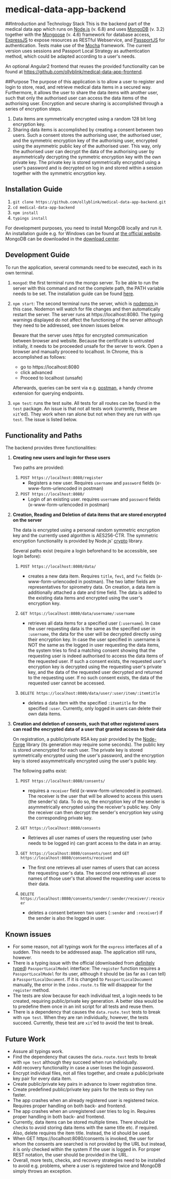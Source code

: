 # medical-data-app-backend

##Introduction and Technology Stack
This is the backend part of the medical data app which runs on <a href="https://nodejs.org/en/" target="_blank">Node.js</a> (v. 6.8) and uses <a href="https://www.mongodb.com/download-center?jmp=nav#community">MongoDB</a> (v. 3.2) together with the <a href="http://mongoosejs.com/" target="_blank">Mongoose</a> (v. 4.6) framework for database access, <a href="http://expressjs.com/" target="_blank">ExpressJS</a> to expose resources as RESTful Webservice, and <a href="http://passportjs.org/" target="_blank">PassportJS</a> for authentication. Tests make use of the <a href="https://mochajs.org/" target="_blank">Mocha</a> framework. The current version uses sessions and Passport Local Strategy as authentication method, which could be adapted according to a user's needs.

An optional Angular2 frontend that reuses the provided functionality can be found at <a href="https://github.com/ollyblink/medical-data-app-frontend" target="_blank">https://github.com/ollyblink/medical-data-app-frontend</a>.

##Purpose
The purpose of this application is to allow a user to register and login to store, read, and retrieve medical data items in a secured way. Furthermore, it allows the user to share the data items with another user, such that only the authorised user can access the data items of the authorising user. Encryption and secure sharing is accomplished through a series of encryption steps.

1. Data items are symmetrically encrypted using a random 128 bit long encryption key.
2. Sharing data items is accomplished by creating a consent between two users. Such a consent stores the authorising user, the authorised user, and the symmetric encryption key of the authorising user, encrypted using the asymmetric public key of the authorised user. This way, only the authorised user can decrypt the data of the authorising user by asymmetrically decrypting the symmetric encryption key with the own private key. The private key is stored symmetrically encrypted using a user's password and is decrypted on log in and stored within a session together with the symmetric encryption key. 

## Installation  Guide

1. `git clone https://github.com/ollyblink/medical-data-app-backend.git`
2. `cd medical-data-app-backend`
3. `npm install`
4. `typings install`

For development purposes, you need to install MongoDB locally and run it. An installation guide e.g. for Windows can be found at <a target="_blank" href="https://docs.mongodb.com/manual/tutorial/install-mongodb-on-windows/">the official website</a>. MongoDB can be downloaded in the <a href="https://www.mongodb.com/download-center" target="_blank">download center</a>.


## Development Guide
To run the application, several commands need to be executed, each in its own terminal.

1. `mongod`: the first terminal runs the mongo server. To be able to run the server with this command and not the complete path, the PATH variable needs to be set. The installation guide can be found <a href="https://docs.mongodb.com/v3.2/mongo/#start-the-mongo-shell" target="_blank">here</a>. 
2. `npm start`: The second terminal runs the server, which is <a href="http://nodemon.io/" target="_blank">nodemon </a> in this case. Nodemon will watch for file changes and then automatically restart the server. The server runs at https://localhost:8080. The typing warnings displayed do not affect the functioning of the server although they need to be addressed, see known issues below.

	Beware that the server uses *https* for encrypted communication between browser and website. Because the certificate is untrusted initially, it needs to be proceeded unsafe for the server to work. Open a browser and manually proceed to localhost. In Chrome, this is accomplished as follows:
	- go to https://localhost:8080
	- click advanced
	- Proceed to localhost (unsafe)
	
	Afterwards, queries can be sent via e.g. <a href="https://chrome.google.com/webstore/detail/postman/fhbjgbiflinjbdggehcddcbncdddomop">postman</a>, a handy chrome extension for querying endpoints.

3. `npm test`: runs the test suite. All tests for all routes can be found in the `test` package. An issue is that not all tests work (currently, these are `xit`'ed). They work when ran alone but not when they are run with `npm test`. The issue is listed below.


## Functionality and Paths
The backend provides three functionalities:

1. **Creating new users and login for these users**
	
	Two paths are provided:
	1. `POST https://localhost:8080/register`
		- Registers a new user. Requires `username` and `password` fields (x-www-form-urlencoded in postman)
	2. `POST https://localhost:8080/` 
		- Login of an existing user. requires `username` and `password` fields (x-www-form-urlencoded in postman)

2. **Creation, Reading and Deletion of data items that are stored encrypted on the server** 

	The data is encrypted using a personal random symmetric encryption key and the currently used algorithm is AES256-CTR. The symmetric encryption functionality is provided by Node.js' <a href="https://nodejs.org/api/crypto.html" target="_blank">crypto</a> library. 

	Several paths exist (require a login beforehand to be accessible, see login before):
	1. `POST https://localhost:8080/data/`
		- creates a new data item. Requires `title`, `fev1`, and `fvc` fields (x-www-form-urlencoded in postman). The two latter fields are representatives for spirometry data. On creation, a data item is additionally attached a date and time field. The data is added to the existing data items and encrypted using the user's encryption key. 

	2. `GET https://localhost:8080/data/username/:username`
		- retrieves all data items for a specified user (`:username`). In case the user requesting data is the same as the specified user in `:username`, the data for the user will be decrypted directly using their encryption key. In case the user specified in :username is NOT the same as the logged in user requesting the data items, the system tries to find a matching consent showing that the requesting user is indeed authorised to access the data items of the requested user. If such a consent exists, the requested user's encryption key is decrypted using the requesting user's private key, and the data of the requested user decrypted and returned to the requesting user. If no such consent exists, the data of the requested user cannot be accessed.

	3. `DELETE https://localhost:8080/data/user/:user/item/:itemtitle`
		- deletes a data item with the specified `:itemtitle` for the specified `:user`. Currently, only logged in users can delete their own data items. 
		
3. **Creation and deletion of consents, such that other registered users can read the encrypted data of a user that granted access to their data**
	
	On registration, a public/private RSA key pair provided by the <a href="https://www.npmjs.com/package/node-forge" target="_blank">Node-Forge</a> library (its generation may require some seconds). The public key is stored unencrypted for each user. The private key is stored symmetrically encrypted using the user's password, and the encryption key is stored assymmetrically encrypted using the user's public key. 

	The following paths exist:

	1. `POST https://localhost:8080/consents/`
		- requires a `receiver` field (x-www-form-urlencoded in postman). The receiver is the user that will be allowed to access this users (the sender's) data. To do so, the encryption key of the sender is asymmetrically encrypted using the receiver's public key. Only the receiver can then decrypt the sender's encryption key using the corresponding private key.

	2. `GET https://localhost:8080/consents`
		- Retrieves all user names of users the requesting user (who needs to be logged in) can grant access to the data in an array. 

	3. `GET https://localhost:8080/consents/sent` and `GET https://localhost:8080/consents/received`
		- The first one retrieves all user names of users that can access the requesting user's data. The second one retrieves all user names of those user's that allowed the requesting user access to their data.

	4. `DELETE https://localhost:8080/consents/sender/:sender/receiver/:receiver`
		- deletes a consent between two users (`:sender` and `:receiver`) if the sender is also the logged in user. 

## Known issues
- For some reason, not all typings work for the `express` interfaces all of a sudden. This needs to be addressed asap. The application still runs, however.
- There is a typing issue with the official (downloaded from <a href="https://github.com/DefinitelyTyped/DefinitelyTyped/blob/master/passport-local-mongoose/passport-local-mongoose.d.ts" target="_blank">definitely typed</a>) `PassportLocalModel` interface: The `register` function requires a `PassportLocalModel` for its user, although it should be (as far as I can tell) a `PassportLocalDocument`. If it is changed to `PassportLocalDocument` manually, the error in the `index.route.ts` file will disappear for the `register` method. 
- The tests are slow because for each individual test, a login needs to be created, requiring public/private key generation. A better idea would be to predefine them once in an init script for all tests and reuse them.
- There is a dependency that causes the `data.route.test` tests to break with `npm test`. When they are ran individually, however, the tests succeed. Currently, these test are `xit`'ed to avoid the test to break.

## Future Work
- Assure all typings work.
- Find the dependency that causes the `data.route.test` tests to break with `npm test` although they succeed when run individually.
- Add recovery functionality in case a user loses the login password.
- Encrypt individual files, not all files together, and create a public/private key pair for every data item.
- Create public/private key pairs in advance to lower registration time.
- Create predefined public/private key pairs for the tests so they run faster.
- The app crashes when an already registered user is registered twice. Requires proper handling on both back- and frontend.
- The app crashes when an unregistered user tries to log in. Requires proper handling in both back- and frontend.
- Currently, data items can be stored multiple times. There should be checks to avoid storing data items with the same title etc. if required. Also, delete requires the item title. Instead, the id should be used. 
- When GET https://localhost:8080/consents is invoked, the user for whom the consents are searched is not provided by the URL but instead, it is only checked within the system if the user is logged in. For proper REST notation, the user should be provided in the URL. 
- Overall, more tests, checks, and recovery strategies need to be installed to avoid e.g. problems, where a user is registered twice and MongoDB simply throws an exception.